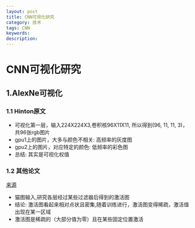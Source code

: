 ```yaml
---
layout: post
title: CNN可视化研究
category: 技术
tags: CNN
keywords: 
description: 
---
```


# CNN可视化研究

## 1.AlexNe可视化

### 1.1 Hinton原文
- 可视化第一层，输入224X224X3,卷积核96X11X11, 所以得到(96, 11, 11, 3)，共96张rgb图片
- gpu1上的图片，大多与颜色不相关: 高频率的灰度图
- gpu2上的图片，对应特定的颜色: 低频率的彩色图
- 总结: 其实是可视化权值

### 1.2 其他论文
[来源](http://blog.csdn.net/kangroger/article/details/55681374)

- 猫图输入,研究各层经过某些过滤器后得到的激活图
- 结论: 激活图看起来相对点状且密集,随着训练进行，激活图变得稀疏，激活值出现在某一区域
- 激活图是稀疏的（大部分值为零）且在某些固定位置激活



